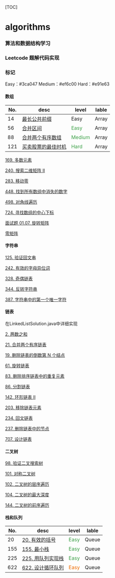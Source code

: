 [TOC]
# algorithms

### 算法和数据结构学习
### Leetcode 题解代码实现
### 标记
Easy：#3ca047
Medium：#ef6c00
Hard：#e91e63

#### 数组
No. | desc | level | lable
---|---|---|---
14|[最长公共前缀](https://leetcode-cn.com/problems/longest-common-prefix/)|Easy|Array
56|[合并区间](https://leetcode-cn.com/problems/merge-intervals/)|<font color=#3ca047 size=3>Easy</font>|Array
88|[合并两个有序数组](https://leetcode-cn.com/problems/merge-sorted-array/)|<font color=#3ca047 size=3>Medium</font>|Array
121|[买卖股票的最佳时机](https://leetcode-cn.com/problems/best-time-to-buy-and-sell-stock/)|<font color=#3ca047 size=3>Hard</font>|Array


[169. 多数元素](https://leetcode-cn.com/problems/majority-element/)

[240. 搜索二维矩阵 II](https://leetcode-cn.com/problems/search-a-2d-matrix-ii/)

[283. 移动零](https://leetcode-cn.com/problems/move-zeroes/)

[448. 找到所有数组中消失的数字](https://leetcode-cn.com/problems/find-all-numbers-disappeared-in-an-array/)

[498. 对角线遍历](https://leetcode-cn.com/problems/diagonal-traverse/)

[724. 寻找数组的中心下标](https://leetcode-cn.com/problems/find-pivot-index/)

[面试题 01.07. 旋转矩阵](https://leetcode-cn.com/problems/rotate-matrix-lcci/)

[零矩阵](https://leetcode-cn.com/problems/zero-matrix-lcci/)

#### 字符串
[125. 验证回文串](https://leetcode-cn.com/problems/valid-palindrome/)

[242. 有效的字母异位词](https://leetcode-cn.com/problems/valid-anagram/)

[328. 奇偶链表](https://leetcode-cn.com/problems/odd-even-linked-list/)

[344. 反转字符串](https://leetcode-cn.com/problems/reverse-string/)

[387. 字符串中的第一个唯一字符](https://leetcode-cn.com/problems/first-unique-character-in-a-string/)

#### 链表
在LinkedListSolution.java中详细实现 

[2. 两数之和](https://leetcode-cn.com/problems/add-two-numbers/)

[21. 合并两个有序链表](https://leetcode-cn.com/problems/merge-two-sorted-lists/)

[19. 删除链表的倒数第 N 个结点](https://leetcode-cn.com/problems/remove-nth-node-from-end-of-list/)

[61. 旋转链表](https://leetcode-cn.com/problems/rotate-list/)

[83. 删除排序链表中的重复元素](https://leetcode-cn.com/problems/remove-duplicates-from-sorted-list/)

[86. 分割链表](https://leetcode-cn.com/problems/partition-list/)

[142. 环形链表 II](https://leetcode-cn.com/problems/linked-list-cycle-ii/)

[203. 移除链表元素](https://leetcode-cn.com/problems/remove-linked-list-elements/)


[234. 回文链表](https://leetcode-cn.com/problems/palindrome-linked-list/)

[237. 删除链表中的节点](https://leetcode-cn.com/problems/delete-node-in-a-linked-list/)

[707. 设计链表](https://leetcode-cn.com/problems/design-linked-list/)


#### 二叉树
[98. 验证二叉搜索树](https://leetcode-cn.com/problems/validate-binary-search-tree/)

[101. 对称二叉树](https://leetcode-cn.com/problems/symmetric-tree/)

[102. 二叉树的层序遍历](https://leetcode-cn.com/problems/binary-tree-level-order-traversal/g)

[104. 二叉树的最大深度](https://leetcode-cn.com/problems/maximum-depth-of-binary-tree/)

[144. 二叉树的前序遍历](https://leetcode-cn.com/problems/binary-tree-preorder-traversal/)

#### 栈和队列

No. | desc | level | lable
---|---|---|---
20|[20. 有效的括号](https://leetcode-cn.com/problems/valid-parentheses/)|<font color=#3ca047 size=3>Easy</font>|Queue
155|[155. 最小栈](https://leetcode-cn.com/problems/min-stack/)|<font color=#3ca047 size=3>Easy</font>|Queue
225|[225. 用队列实现栈](https://leetcode-cn.com/problems/implement-stack-using-queues/)|<font color=#3ca047 size=3>Easy</font>|Queue
622|[622. 设计循环队列](https://leetcode-cn.com/problems/design-circular-queue/)|<font color=#ef6c00 size=3>Easy</font>|Queue